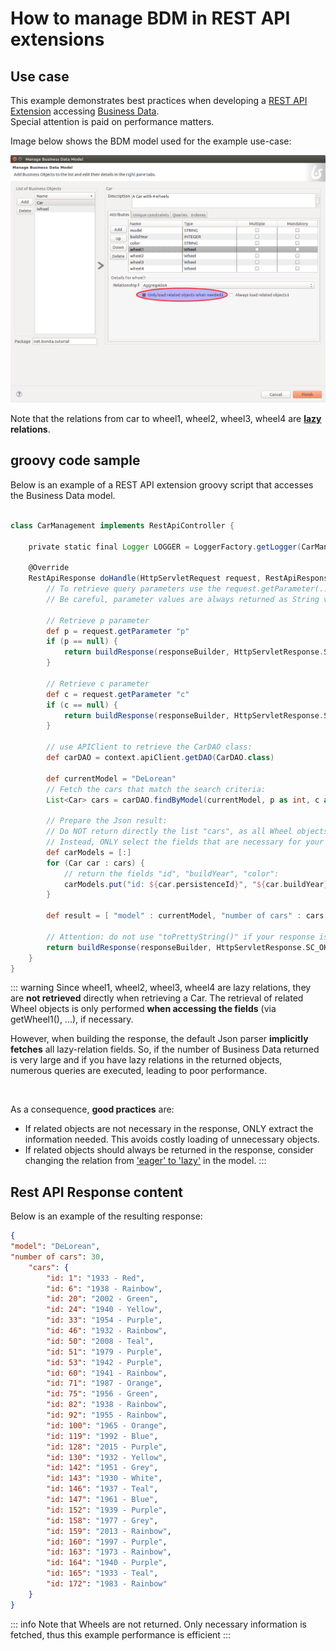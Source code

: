 # How to manage BDM in REST API extensions

## Use case

This example demonstrates best practices when developing a [REST API Extension](rest-api-extensions.md) accessing [Business Data](define-and-deploy-the-bdm.md).  
Special attention is paid on performance matters.

Image below shows the BDM model used for the example use-case:

![BDM model used](images/bdm_model_for_rest_api_01.png)

Note that the relations from car to wheel1, wheel2, wheel3, wheel4 are **[lazy](define-and-deploy-the-bdm.md#lazy_eager_loading) relations**.

## groovy code sample

Below is an example of a REST API extension groovy script that accesses the Business Data model.

```groovy

class CarManagement implements RestApiController {

    private static final Logger LOGGER = LoggerFactory.getLogger(CarManagement.class)
    
    @Override
    RestApiResponse doHandle(HttpServletRequest request, RestApiResponseBuilder responseBuilder, RestAPIContext context) {
        // To retrieve query parameters use the request.getParameter(..) method.
        // Be careful, parameter values are always returned as String values
        
        // Retrieve p parameter
        def p = request.getParameter "p"
        if (p == null) {
            return buildResponse(responseBuilder, HttpServletResponse.SC_BAD_REQUEST,"""{"error" : "the parameter p is missing"}""")
        }
        
        // Retrieve c parameter
        def c = request.getParameter "c"
        if (c == null) {
            return buildResponse(responseBuilder, HttpServletResponse.SC_BAD_REQUEST,"""{"error" : "the parameter c is missing"}""")
        }
        
        // use APIClient to retrieve the CarDAO class:
        def carDAO = context.apiClient.getDAO(CarDAO.class)
        
        def currentModel = "DeLorean"
        // Fetch the cars that match the search criteria:
        List<Car> cars = carDAO.findByModel(currentModel, p as int, c as int)
        
        // Prepare the Json result:
        // Do NOT return directly the list "cars", as all Wheel objects would be fetched one by one (lazy relation). 
        // Instead, ONLY select the fields that are necessary for your business logic:
        def carModels = [:]
        for (Car car : cars) {
            // return the fields "id", "buildYear", "color":
            carModels.put("id: ${car.persistenceId}", "${car.buildYear} - ${car.color}")
        }
        
        def result = [ "model" : currentModel, "number of cars" : cars.size(), "cars" : carModels ]
        
        // Attention: do not use "toPrettyString()" if your response is large, as the page "size" may be uselessly big:
        return buildResponse(responseBuilder, HttpServletResponse.SC_OK, new JsonBuilder(result).toString())
    }
}
```
::: warning
Since wheel1, wheel2, wheel3, wheel4 are lazy relations, they are **not retrieved** directly when retrieving a Car.
The retrieval of related Wheel objects is only performed **when accessing the fields** (via getWheel1(), ...), if necessary.

However, when building the response, the default Json parser **implicitly fetches** all lazy-relation fields.
So, if the number of Business Data returned is very large and if you have lazy relations in the returned objects, numerous queries are executed, leading to poor performance.

&nbsp;

As a consequence, **good practices** are:
* If related objects are not necessary in the response, ONLY extract the information needed. This avoids costly loading of unnecessary objects.
* If related objects should always be returned in the response, consider changing the relation from ['eager' to 'lazy'](define-and-deploy-the-bdm.md#lazy_eager_loading) in the model.
:::

## Rest API Response content

Below is an example of the resulting response:

```json
{
"model": "DeLorean",
"number of cars": 30,
    "cars": {
        "id: 1": "1933 - Red",
        "id: 6": "1938 - Rainbow",
        "id: 20": "2002 - Green",
        "id: 24": "1940 - Yellow",
        "id: 33": "1954 - Purple",
        "id: 46": "1932 - Rainbow",
        "id: 50": "2008 - Teal",
        "id: 51": "1979 - Purple",
        "id: 53": "1942 - Purple",
        "id: 60": "1941 - Rainbow",
        "id: 71": "1987 - Orange",
        "id: 75": "1956 - Green",
        "id: 82": "1938 - Rainbow",
        "id: 92": "1955 - Rainbow",
        "id: 100": "1965 - Orange",
        "id: 119": "1992 - Blue",
        "id: 128": "2015 - Purple",
        "id: 130": "1932 - Yellow",
        "id: 142": "1951 - Grey",
        "id: 143": "1930 - White",
        "id: 146": "1937 - Teal",
        "id: 147": "1961 - Blue",
        "id: 152": "1939 - Purple",
        "id: 158": "1977 - Grey",
        "id: 159": "2013 - Rainbow",
        "id: 160": "1997 - Purple",
        "id: 163": "1973 - Rainbow",
        "id: 164": "1940 - Purple",
        "id: 165": "1933 - Teal",
        "id: 172": "1983 - Rainbow"
    }
}
```

::: info
Note that Wheels are not returned. Only necessary information is fetched, thus this example performance is efficient
:::